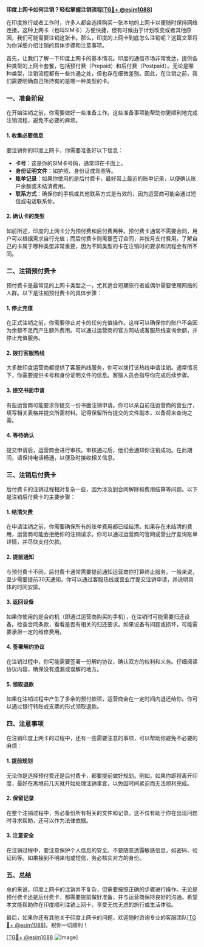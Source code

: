 **印度上网卡如何注销？轻松掌握注销流程[[TG💪+ @esim1088](https://t.me/s/esim1088)]**

在印度旅行或者工作时，许多人都会选择购买一张本地的上网卡以便随时保持网络连接。这种上网卡（也叫SIM卡）方便快捷，但有时候由于计划改变或者其他原因，我们可能需要注销这张卡。那么，印度的上网卡到底怎么注销呢？这篇文章将为你详细介绍注销的具体步骤和注意事项。

首先，让我们了解一下印度上网卡的基本情况。印度的通信市场非常发达，提供各种类型的上网卡套餐，包括预付费（Prepaid）和后付费（Postpaid）。无论是哪种类型，注销流程都有一些共通之处，但也存在细微差别。因此，在注销之前，我们需要明确自己所持有的是哪一种类型的卡。

### 一、准备阶段

在开始注销之前，你需要做好一些准备工作。这些准备事项能帮助你更顺利地完成注销流程，避免不必要的麻烦。

#### 1. 收集必要信息
要注销你的印度上网卡，你需要准备好以下信息：
- **卡号**：这是你的SIM卡号码，通常印在卡面上。
- **身份证明文件**：如护照、身份证或驾照等。
- **账单记录**：如果你使用的是后付费卡，最好带上最近的账单记录，以便确认账户余额或未结清费用。
- **联系方式**：确保你的手机或其他联系方式是有效的，因为运营商可能会通过短信或电话联系你。

#### 2. 确认卡的类型
如前所述，印度的上网卡分为预付费和后付费两种。预付费卡通常不需要合同，用户可以根据需求自行充值；而后付费卡则需要签订合同，并按月支付费用。了解自己的卡属于哪种类型非常重要，因为不同类型的卡在注销时的要求和流程会有所不同。

### 二、注销预付费卡

预付费卡是最常见的上网卡类型之一，尤其适合短期旅行者或偶尔需要使用网络的人群。以下是注销预付费卡的具体步骤：

#### 1. 停止充值
在正式注销之前，你需要停止对卡的任何充值操作。这样可以确保你的账户不会因为余额不足而产生额外费用。可以通过运营商的官方网站或客服热线查询余额，并停止充值服务。

#### 2. 拨打客服热线
大多数印度运营商都提供了客服热线服务，你可以拨打该热线申请注销。通常情况下，你需要提供卡号和身份证明文件的信息。客服人员会指导你完成后续步骤。

#### 3. 提交书面申请
有些运营商可能要求你提交一份书面注销申请。你可以亲自前往运营商的营业厅，填写相关表格并提交所需材料。记得保留所有提交的文件副本，以备将来查询之需。

#### 4. 等待确认
提交申请后，运营商会进行审核。审核通过后，他们会通知你注销成功。在此期间，请保持电话畅通，以便及时接收相关信息。

### 三、注销后付费卡

后付费卡的注销过程相对复杂一些，因为涉及到合同解除和费用结算等问题。以下是注销后付费卡的主要步骤：

#### 1. 结清欠费
在申请注销之前，你需要确保所有的账单费用都已经结清。如果存在未结清的费用，运营商可能会拒绝你的注销请求。你可以通过运营商的官网或营业厅查询账单详情，并尽快支付欠款。

#### 2. 提前通知
与预付费卡不同，后付费卡通常需要提前通知运营商你打算终止服务。一般来说，至少需要提前30天通知。你可以通过客服热线或营业厅提交注销申请，并说明具体的时间安排。

#### 3. 返回设备
如果你使用的是合约机（即通过运营商购买的手机），在注销时可能需要归还设备。检查合同条款，看看是否有相关的归还要求。如果设备有问题或损坏，可能需要承担一定的维修费用。

#### 4. 签署解约协议
在注销过程中，你可能需要签署一份解约协议，确认双方的权利和义务。仔细阅读协议内容，确保没有遗漏或误解的地方。

#### 5. 领取退款
如果在注销过程中产生了多余的预付款项，运营商会在一定时间内退还给你。你可以通过银行转账或支票的形式领取退款。

### 四、注意事项

在注销印度上网卡的过程中，还有一些需要注意的事项，可以帮助你避免不必要的麻烦：

#### 1. 提前规划
无论你是选择预付费还是后付费卡，都要提前做好规划。例如，如果你即将离开印度，最好在离境前几天就开始处理注销事宜，以免因时间紧迫而无法顺利完成。

#### 2. 保留记录
在整个注销过程中，务必备份所有相关的文件和记录。这不仅有助于你在出现问题时寻求帮助，还可以作为法律依据。

#### 3. 注意安全
在注销过程中，要注意保护个人信息的安全。不要随意透露敏感信息，如密码、验证码等。如果接到不明来电或短信，务必核实对方的身份。

### 五、总结

总的来说，印度上网卡的注销并不复杂，但需要按照正确的步骤进行操作。无论是预付费卡还是后付费卡，都需要提前做好准备，并与运营商保持良好的沟通。希望本文能帮助你在印度顺利注销上网卡，享受无忧无虑的旅行或生活体验。

最后，如果你还有其他关于印度上网卡的问题，欢迎随时咨询专业的客服团队[[TG💪+ @esim1088](https://t.me/s/esim1088)]。祝你一切顺利！

[[TG💪+ @esim1088](https://t.me/s/esim1088) ![Image](https://i.postimg.cc/4NQfJmqS/Snipaste-2025-05-13-00-14-12.png)]